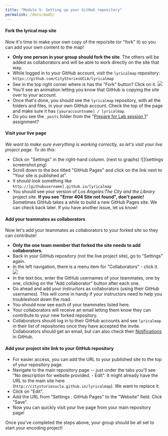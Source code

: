 ```yaml
---
title: "Module 5: Setting up your GitHub repository"
permalink: /docs/mod5/
---
```


#### Fork the lyrical map site
Now it's time to make your own copy of the repo/site (or "fork" it) so you can add your own content to the map!
* **Only one person in your group should fork the site**. The others will be added as collaborators and will be able to work directly on the site that way.
* While logged in to your GitHub account, visit the `lyricalmap` repository: `https://github.com/CityStoriesUCLA/lyricalmap`
* See in the top right corner where is has the "Fork" button? Click on it. ![](https://www.linode.com/docs/assets/github-fork.png)
* You'll see an animation letting you know that GitHub is copying the site over to your account.
* Once that's done, you should see the `lyricalmap` repository, with all the folders and files, in your own GitHub account. Check the top of the page and make sure it has `[youraccountname] / lyricalmap`.
* Do you see the `_posts` folder from the "[Prepare for Lab session 1](../mod4/)" assignment?

#### Visit your live page
_We want to make sure everything is working correctly, so let's visit your live project page. To do this:_
* Click on "Settings" in the right-hand column. (next to graphs)
![](settings screenshot.png)
* Scroll down to the box titled "GitHub Pages" and click on the link next to "Your site is published at".
* It should look something like `http://[githubusername].github.io/lyricalmap`
* You should see your version of _Los Angeles:The City and the Library_ project site. **If you see "Error 404 Site not found", don't panic!** Sometimes GitHub takes a while to build a new GitHub Pages site. We can check back later. If you have another issue, let us know!

#### Add your teammates as collaborators
Now let's add your teammates as collaborators to your forked site so they can contribute!
* **Only the one team member that forked the site needs to add collaborators.**
* Back in your GitHub repository (not the live project site), go to "Settings" again.
* In the left navigation, there is a menu item for "Collaborators" - click it. ![](https://help.github.com/assets/images/help/repository/repo-settings-collaborators.png)
* In the text box, enter the GitHub usernames of your teammates, one by one, clicking on the "Add collaborator" button after each one.
* Go ahead and add your instructors as collaborators (using their GitHub usernames). This will come in handy if your instructors need to help you troubleshoot down the road.
* You should now see each of your teammates listed here.
* Your collaborators will receive an email letting them know they can contribute to your new forked repository.
* Collaborators should log in to their GitHub accounts and see `lyricalmap` in their list of repositories once they have accepted the invite. Collaborators should get an email, but can also check their [Notifications](https://github.com/notifications) in GitHub.

#### Add your project site link to your GitHub repository
* For easier access, you can add the URL to your published site to the top of your repository page.
* Navigate to the main repository page -- just under the tabs you'll see "No description for website provided. - Edit". It might already have the URL to the main site here (`http://citystoriesucla.github.io/lyricalmap`). We want to replace it.
* Click on "Edit".
* Add the URL from "Settings : GitHub Pages" to the "Website" field. Click "Save".
* Now you can quickly visit your live page from your main repository page!

Once you've completed the steps above, your group should be all set to start your encoding project!
